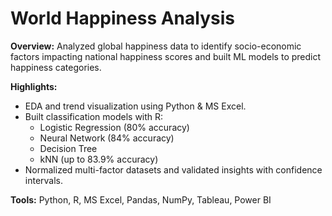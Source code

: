 # World Happiness Analysis

**Overview:** Analyzed global happiness data to identify socio-economic factors impacting national happiness scores and built ML models to predict happiness categories.

**Highlights:**
- EDA and trend visualization using Python & MS Excel.
- Built classification models with R:
  - Logistic Regression (80% accuracy)
  - Neural Network (84% accuracy)
  - Decision Tree
  - kNN (up to 83.9% accuracy)
- Normalized multi-factor datasets and validated insights with confidence intervals.

**Tools:** Python, R, MS Excel, Pandas, NumPy, Tableau, Power BI

